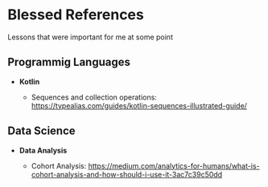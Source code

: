 # Blessed References

Lessons that were important for me at some point

Programmig Languages
--------------------

* **Kotlin**

  * Sequences and collection operations: https://typealias.com/guides/kotlin-sequences-illustrated-guide/


Data Science
-------------

* **Data Analysis**

  * Cohort Analysis: https://medium.com/analytics-for-humans/what-is-cohort-analysis-and-how-should-i-use-it-3ac7c39c50dd
